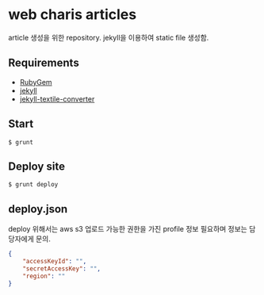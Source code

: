 # web charis articles

article 생성을 위한 repository. jekyll을 이용하여 static file 생성함.


## Requirements

* [RubyGem](https://rubygems.org/pages/download)
* [jekyll](https://jekyllrb.com/docs/installation/)
* [jekyll-textile-converter](https://github.com/jekyll/jekyll-textile-converter)


## Start

```
$ grunt
```

## Deploy site

```shell
$ grunt deploy
```

## deploy.json

deploy 위해서는 aws s3 업로드 가능한 권한을 가진 profile 정보 필요하며 정보는 담당자에게 문의.

```json
{
    "accessKeyId": "",
    "secretAccessKey": "",
    "region": ""
}
```
